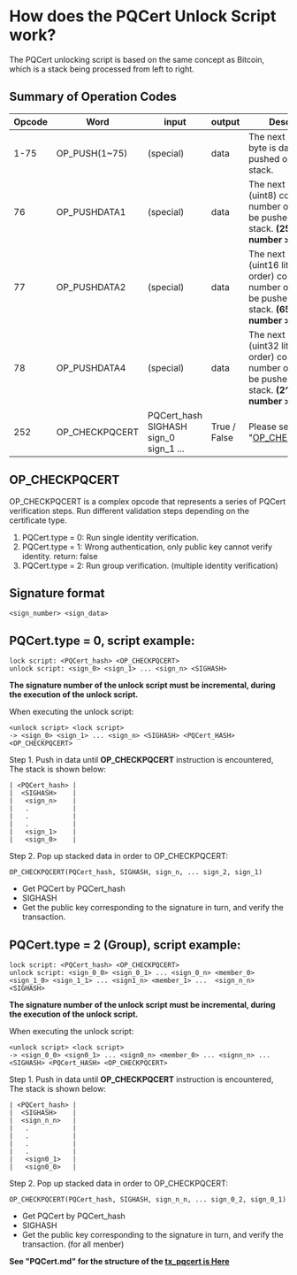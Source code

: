 # How does the PQCert Unlock Script work?
The PQCert unlocking script is based on the same concept as Bitcoin, which is a stack being processed from left to right.

## Summary of Operation Codes
| Opcode | Word |  input  | output | Description |
|-------|-------|-------|-------|-------|
| 1-75 | OP_PUSH(1~75) | (special) | data | The next opcode byte is data to be pushed onto the stack. |
| 76 | OP_PUSHDATA1 | (special) | data | The next 1 byte (uint8) contains the number of bytes to be pushed onto the stack. **(256 > number > 75)** |
| 77 | OP_PUSHDATA2 | (special) | data | The next 2 bytes (uint16 little endian order) contains the number of bytes to be pushed onto the stack. **(65536 > number > 255)** |
| 78 | OP_PUSHDATA4 | (special) | data | The next 4 bytes (uint32 little endian order) contains the number of bytes to be pushed onto the stack. **(2^32 > number > 65535)** |
| 252 | OP_CHECKPQCERT | PQCert_hash SIGHASH sign_0 sign_1 ... | True / False | Please see "[OP_CHECKPQCERT](#OP_CHECKPQCERT)" |


## OP_CHECKPQCERT
OP_CHECKPQCERT is a complex opcode that represents a series of PQCert verification steps.
Run different validation steps depending on the certificate type.
1. PQCert.type = 0: Run single identity verification. 
2. PQCert.type = 1: Wrong authentication, only public key cannot verify identity. return: false
3. PQCert.type = 2: Run group verification. (multiple identity verification)

## Signature format
```<sign_number> <sign_data>```

## PQCert.type = 0, script example: 
```
lock script: <PQCert_hash> <OP_CHECKPQCERT>
unlock script: <sign_0> <sign_1> ... <sign_n> <SIGHASH>
```
**The signature number of the unlock script must be incremental, during the execution of the unlock script.**

When executing the unlock script:
```
<unlock script> <lock script> 
-> <sign_0> <sign_1> ... <sign_n> <SIGHASH> <PQCert_HASH> <OP_CHECKPQCERT>
```

Step 1. Push in data until **OP_CHECKPQCERT** instruction is encountered, The stack is shown below:
```
| <PQCert_hash> |
|  <SIGHASH>    |
|   <sign_n>    |
|   .           |
|   .           |
|   .           |
|   <sign_1>    |
|   <sign_0>    |
```
Step 2. Pop up stacked data in order to OP_CHECKPQCERT:

	OP_CHECKPQCERT(PQCert_hash, SIGHASH, sign_n, ... sign_2, sign_1)

- Get PQCert by PQCert_hash
- SIGHASH
- Get the public key corresponding to the signature in turn, and verify the transaction.

## PQCert.type = 2 (Group), script example: 
```
lock script: <PQCert_hash> <OP_CHECKPQCERT>
unlock script: <sign_0_0> <sign_0_1> ... <sign_0_n> <member_0>  <sign_1_0> <sign_1_1> ... <sign1_n> <member_1> ...  <sign_n_n> <SIGHASH>
```

**The signature number of the unlock script must be incremental, during the execution of the unlock script.**

When executing the unlock script:
```
<unlock script> <lock script> 
-> <sign_0_0> <sign0_1> ... <sign0_n> <member_0> ... <signn_n> ... <SIGHASH> <PQCert_HASH> <OP_CHECKPQCERT>
```

Step 1. Push in data until **OP_CHECKPQCERT** instruction is encountered, The stack is shown below:
```
| <PQCert_hash> |
|  <SIGHASH>    |
|  <sign_n_n>   |
|   .           |
|   .           |
|   .           |
|   .           |
|   <sign0_1>   |
|   <sign0_0>   |
```
Step 2. Pop up stacked data in order to OP_CHECKPQCERT:

	OP_CHECKPQCERT(PQCert_hash, SIGHASH, sign_n_n, ... sign_0_2, sign_0_1)

- Get PQCert by PQCert_hash
- SIGHASH
- Get the public key corresponding to the signature in turn, and verify the transaction. (for all menber)

**See "PQCert.md" for the structure of the [tx_pqcert is Here](PQCert.md)**





	


